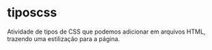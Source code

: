 # tiposcss
Atividade de tipos de CSS que podemos adicionar em arquivos HTML, trazendo uma estilização para a página.
